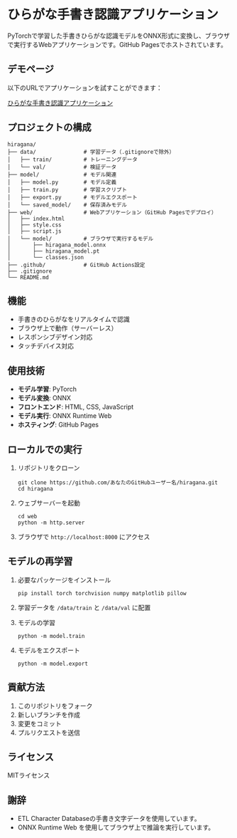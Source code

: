 # ひらがな手書き認識アプリケーション

PyTorchで学習した手書きひらがな認識モデルをONNX形式に変換し、ブラウザで実行するWebアプリケーションです。GitHub Pagesでホストされています。

## デモページ

以下のURLでアプリケーションを試すことができます：

[ひらがな手書き認識アプリケーション](https://あなたのGitHubユーザー名.github.io/hiragana/)

## プロジェクトの構成

```
hiragana/
├── data/               # 学習データ（.gitignoreで除外）
│   ├── train/          # トレーニングデータ
│   └── val/            # 検証データ
├── model/              # モデル関連
│   ├── model.py        # モデル定義
│   ├── train.py        # 学習スクリプト
│   ├── export.py       # モデルエクスポート
│   └── saved_model/    # 保存済みモデル
├── web/                # Webアプリケーション（GitHub Pagesでデプロイ）
│   ├── index.html
│   ├── style.css
│   ├── script.js
│   └── model/          # ブラウザで実行するモデル
│       ├── hiragana_model.onnx
│       ├── hiragana_model.pt
│       └── classes.json
├── .github/            # GitHub Actions設定
├── .gitignore
└── README.md
```

## 機能

- 手書きのひらがなをリアルタイムで認識
- ブラウザ上で動作（サーバーレス）
- レスポンシブデザイン対応
- タッチデバイス対応

## 使用技術

- **モデル学習**: PyTorch
- **モデル変換**: ONNX
- **フロントエンド**: HTML, CSS, JavaScript
- **モデル実行**: ONNX Runtime Web
- **ホスティング**: GitHub Pages

## ローカルでの実行

1. リポジトリをクローン
   ```
   git clone https://github.com/あなたのGitHubユーザー名/hiragana.git
   cd hiragana
   ```

2. ウェブサーバーを起動
   ```
   cd web
   python -m http.server
   ```

3. ブラウザで `http://localhost:8000` にアクセス

## モデルの再学習

1. 必要なパッケージをインストール
   ```
   pip install torch torchvision numpy matplotlib pillow
   ```

2. 学習データを `/data/train` と `/data/val` に配置

3. モデルの学習
   ```
   python -m model.train
   ```

4. モデルをエクスポート
   ```
   python -m model.export
   ```

## 貢献方法

1. このリポジトリをフォーク
2. 新しいブランチを作成
3. 変更をコミット
4. プルリクエストを送信

## ライセンス

MITライセンス

## 謝辞

- ETL Character Databaseの手書き文字データを使用しています。
- ONNX Runtime Web を使用してブラウザ上で推論を実行しています。 